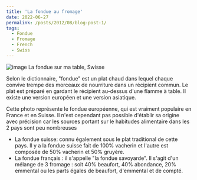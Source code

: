 ```yaml
---
title: 'La fondue au fromage'
date: 2022-06-27
permalink: /posts/2012/08/blog-post-1/
tags:
  - Fondue
  - Fromage
  - French
  - Swiss
---
```

![image](https://github.com/user-attachments/assets/f4f10d66-5e74-4320-9391-d2e858d40c52)
La fondue sur ma table, Swisse 

Selon le dictionnaire, "fondue" est un plat chaud dans lequel chaque convive trempe des morceaux de nourriture dans un récipient commun. Le plat est préparé en gardant le récipient au-dessus d'une flamme à table. Il existe une version européen et une version asiatique.

Cette photo représente le fondue européenne, qui est vraiment populaire en France et en Suisse. Il n'est cependant pas possible d'établir sa origine avec précision car les sources portant sur le habitudes alimentaire dans les 2 pays sont peu nombreuses
- La fondue suisse: connu également sous le plat traditional de cette pays. Il y a la fondue suisse fait de 100% vacherin et l'autre est composée de 50% vacherin et 50% gruyère.
- La fondue français : il s'appelle "la fondue savoyarde". Il s'agit d'un mélange de 3 fromage : soit 40% beaufort, 40% abondance, 20% emmental ou les parts égales de beaufort, d'emmental et de compté.
